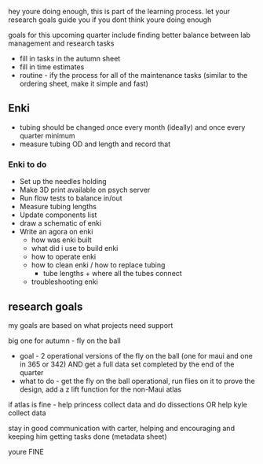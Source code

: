hey youre doing enough, this is part of the learning process. let your research goals guide you if you dont think youre doing enough

goals for this upcoming quarter include finding better balance between lab management and research tasks
- fill in tasks in the autumn sheet
- fill in time estimates
- routine - ify the process for all of the maintenance tasks (similar to the ordering sheet, make it simple and fast)

## Enki
- tubing should be changed once every month (ideally) and once every quarter minimum
- measure tubing OD and length and record that 

### Enki to do 
- Set up the needles holding
- Make 3D print available on psych server
- Run flow tests to balance in/out
- Measure tubing lengths 
- Update components list
- draw a schematic of enki
- Write an agora on enki
	- how was enki built
	- what did i use to build enki
	- how to operate enki
	- how to clean enki / how to replace tubing
		- tube lengths + where all the tubes connect
	- troubleshooting enki

## research goals
my goals are based on what projects need support

big one for autumn - fly on the ball
- goal - 2 operational versions of the fly on the ball (one for maui and one in 365 or 342) AND get a full data set completed by the end of the quarter
- what to do - get the fly on the ball operational, run flies on it to prove the design, add a z lift function for the non-Maui atlas

if atlas is fine - help princess collect data and do dissections OR help kyle collect data

stay in good communication with carter, helping and encouraging and keeping him getting tasks done (metadata sheet)

youre FINE